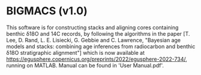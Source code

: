 # BIGMACS (v1.0)

This software is for constructing stacks and aligning cores containing benthic δ18O and 14C records, by following the algorithms in the paper [T. Lee, D. Rand, L. E. Lisiecki, G. Gebbie and C. Lawrence, "Bayesian age models and stacks: combining age inferences from radiocarbon and benthic δ18O stratigraphic alignment"] which is now available at https://egusphere.copernicus.org/preprints/2022/egusphere-2022-734/, running on MATLAB. Manual can be found in 'User Manual.pdf'.
